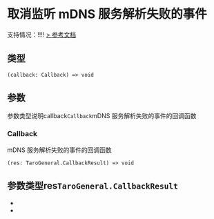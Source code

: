 # 取消监听 mDNS 服务解析失败的事件
支持情况：!!!!
[> 参考文档
](https://developers.weixin.qq.com/miniprogram/dev/api/network/mdns/wx.offLocalServiceResolveFail.html)
## 类型[​](offLocalServiceResolveFail.html#类型)
```tsx
(callback: Callback) => void
```

## 参数[​](offLocalServiceResolveFail.html#参数)
参数类型说明callback`Callback`mDNS 服务解析失败的事件的回调函数
### Callback[​](offLocalServiceResolveFail.html#callback)
mDNS 服务解析失败的事件的回调函数
```tsx
(res: TaroGeneral.CallbackResult) => void
```
参数类型res`TaroGeneral.CallbackResult`
- 
- 

-
